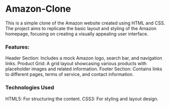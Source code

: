 # Amazon-Clone
This is a simple clone of the Amazon website created using HTML and CSS. The project aims to replicate the basic layout and styling of the Amazon homepage, focusing on creating a visually appealing user interface.
<h3>Features:</h3>
Header Section: Includes a mock Amazon logo, search bar, and navigation links.
Product Grid: A grid layout showcasing various products with placeholder images and related information.
Footer Section: Contains links to different pages, terms of service, and contact information.
<h3>Technologies Used</h3>
HTML5: For structuring the content.
CSS3: For styling and layout design.
